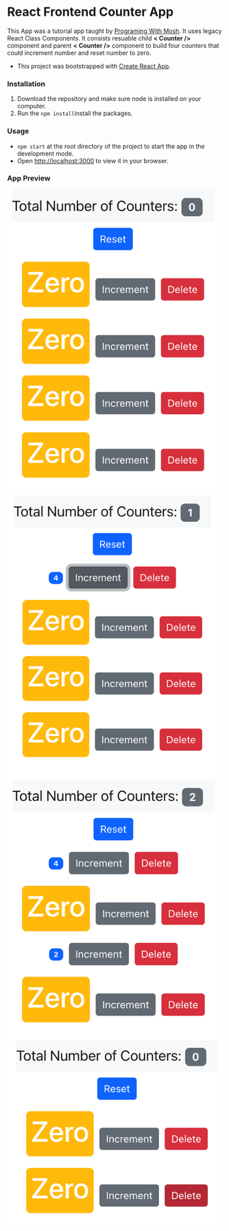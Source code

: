 # React Frontend Counter App
This App was a tutorial app taught by [Programing With Mosh](https://www.youtube.com/watch?v=Ke90Tje7VS0). It uses legacy React Class Components. It consists resuable child **< Counter />** component and parent **< Counter />** component to build four counters that could increment number and reset number to zero. 
- This project was bootstrapped with [Create React App](https://github.com/facebook/create-react-app).

### Installation
1. Download the repository and make sure node is installed on your computer.
2. Run the `npm install`install the packages.

### Usage 
- `npm start` at the root directory of the project to start the app in the development mode.
- Open [http://localhost:3000](http://localhost:3000) to view it in your browser.

### App Preview
![](/src/assets/1.jpg)
![](/src/assets/2.jpg)
![](/src/assets/3.jpg)
![](/src/assets/4.jpg)
